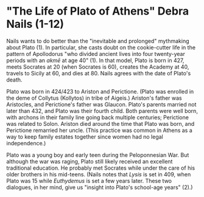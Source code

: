 # "The Life of Plato of Athens" Debra Nails (1-12)

Nails wants to do better than the "inevitable and prolonged" mythmaking about Plato (1). In particular, she casts doubt on the cookie-cutter life in the pattern of Apollodorus "who divided ancient lives into four twenty-year periods with an *akmē* at age 40" (1). In that model, Plato is born in 427, meets Socrates at 20 (when Socrates is 60), creates the Academy at 40, travels to Sicily at 60, and dies at 80. Nails agrees with the date of Plato's death.

Plato was born in 424/423 to Ariston and Perictione. (Plato was enrolled in the deme of Collytus (Kollytos) in tribe of Aigeis.) Ariston's father was Aristocles, and Perictione's father was Glaucon. Plato's parents married not later than 432, and Plato was their fourth child. Both parents were well born, with archons in their family line going back multiple centuries; Perictione was related to Solon. Ariston died around the time that Plato was born, and Perictione remarried her uncle. (This practice was common in Athens as a way to keep family estates together since women had no legal independence.)

Plato was a young boy and early teen during the Peloponnesian War. But although the war was raging, Plato still likely received an excellent traditional education. He probably met Socrates while under the care of his older brothers in his mid-teens. (Nails notes that *Lysis* is set in 409, when Plato was 15 while *Euthydemus* is set a few years later. These two dialogues, in her mind, give us "insight into Plato's school-age years" (2).)
